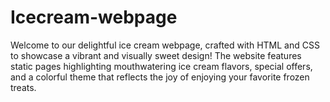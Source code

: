 # Icecream-webpage
 Welcome to our delightful ice cream webpage, crafted with HTML and CSS to showcase a vibrant and visually sweet design! The website features static pages highlighting mouthwatering ice cream flavors, special offers, and a colorful theme that reflects the joy of enjoying your favorite frozen treats.
